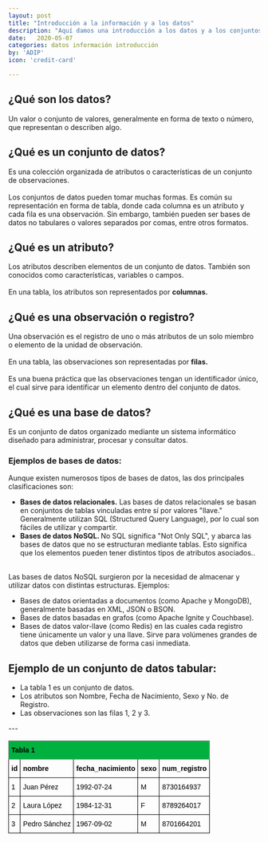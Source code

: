 ```yaml
---
layout: post
title: "Introducción a la información y a los datos"
description: "Aquí damos una introducción a los datos y a los conjuntos de datos"
date:   2020-05-07
categories: datos información introducción
by: 'ADIP'
icon: 'credit-card'

---
```

<!-- posts -->
<div class="margin-top-50 margin-bottom-50">
    <div class="list-item-3 container wrap-reverse align-items-end justify-content-center">
      <div class="flex-basis-400 flex-grow-5">
        <div class="">
          <h2 class="list-post-title">
            ¿Qué son los datos?
          </h2>
        </div>
        <div class="">
          <span class="list-post-description">
            <p>
                Un valor o conjunto de valores, generalmente en forma de texto o número, que representan o describen algo.
            </p>
          </span>
        </div>
      </div>
    </div>
    <div class="list-item-3 container wrap-reverse align-items-end justify-content-center">
      <div class="flex-basis-400 flex-grow-5">
        <div class="">
          <h2 class="list-post-title">
            ¿Qué es un conjunto de datos?
          </h2>
        </div>
        <div class="">
            <span class="list-post-description">
            <p>
             Es una colección organizada de atributos o características de un conjunto de observaciones.  
             <br>
             <br>
             Los conjuntos de datos pueden tomar muchas formas. Es común su representación en forma de tabla, donde cada columna es un atributo y cada fila es una observación. Sin embargo, también pueden ser bases de datos no tabulares o valores separados por comas, entre otros formatos. 
            <br>
            </p>
            </span>
        </div>
    </div>
        <div class="margin-top-50 margin-bottom-50">
            <div class="list-item-3 container wrap-reverse align-items-end justify-content-center">
                <div class="flex-basis-400 flex-grow-5">
                <div class="">
                    <h2 class="list-post-title">
                    ¿Qué es un atributo?
                    </h2>
                </div>
                <div class="">
             <span class="list-post-description">
                <p>
                 Los atributos describen elementos de un conjunto de datos. También son conocidos como características, variables o campos. 
                 <br>
                 <br>
                 En una tabla, los atributos son representados por <strong>columnas.</strong>
                </p>
            </span>
        </div>
    </div>
    <div class="margin-top-50 margin-bottom-50">
        <div class="list-item-3 container wrap-reverse align-items-end justify-content-center">
            <div class="flex-basis-400 flex-grow-5">
            <div class="">
                <h2 class="list-post-title">
                ¿Qué es una observación o registro?
                </h2>
            </div>
            <div class="">
         <span class="list-post-description">
            <p>
            Una observación es el registro de uno o más atributos de un solo miembro o elemento de la unidad de observación. 
            <br>
            <br>
            En una tabla, las observaciones son representadas por <strong>filas.</strong>
            <br>
            <br>
            Es una buena práctica que las observaciones tengan un identificador único, el cual sirve para identificar un elemento dentro del conjunto de datos. 
            </p>
        </span>
    </div>
</div>
</div>
<div class="list-item-3 container wrap-reverse align-items-end justify-content-center">
    <div class="flex-basis-400 flex-grow-5">
      <div class="">
        <h2 class="list-post-title">
          ¿Qué es una base de datos?
        </h2>
      </div>
      <div class="">
        <span class="list-post-description">
          <p>
            Es un conjunto de datos organizado mediante un sistema informático diseñado para administrar, procesar y consultar datos. 
          </p>
    <p> <h3>Ejemplos de bases de datos: </p></h3>
    <p>Aunque existen numerosos tipos de bases de datos, las dos principales clasificaciones son:</p>
    <ul>
        <li> <strong>Bases de datos relacionales.</strong> Las bases de datos relacionales se basan en conjuntos de tablas vinculadas entre sí por valores "llave." Generalmente utilizan SQL (Structured Query Language), por lo cual son fáciles de utilizar y compartir.</li>
        <li><strong>Bases de datos NoSQL. </strong> No SQL significa "Not Only SQL", y abarca las bases de datos que no se estructuran mediante tablas. Esto significa que los elementos pueden tener distintos tipos de atributos asociados..</li>
    </ul>
     <br>
    Las bases de datos NoSQL surgieron por la necesidad de almacenar y utilizar datos con distintas estructuras. Ejemplos:
    <br>
    <ul>
    <li>Bases de datos orientadas a documentos (como Apache y MongoDB), generalmente basadas en XML, JSON o BSON.</li>
    <li>Bases de datos basadas en grafos (como Apache Ignite y Couchbase). </li>
    <li>Bases de datos valor-llave (como Redis) en las cuales cada registro tiene únicamente un valor y una llave. Sirve para volúmenes grandes de datos que deben utilizarse de forma casi inmediata.  </li>
    </ul>
<div class="margin-top-50 margin-bottom-50">
    <div class="list-item-3 container wrap-reverse align-items-end justify-content-center">
        <div class="flex-basis-400 flex-grow-5">
        <div class="">
            <h2 class="list-post-title">
            Ejemplo de un conjunto de datos tabular:
            </h2>
        </div>
        <div class="">
     <span class="list-post-description">
        <p>
         <ul>
              <li>La tabla 1 es un conjunto de datos. 
              <li>Los atributos son Nombre, Fecha de Nacimiento, Sexo y No. de Registro. </li>
              <li>Las observaciones son las filas 1, 2 y 3. </li>
        </ul>
        </p>
    </span>
</div>
            <style type="text/css">
                .tg  {border-collapse:collapse;border-spacing:0;}
                .tg td{border-color:black;border-style:solid;border-width:1px;font-family:Arial, sans-serif;font-size:14px;
                  overflow:hidden;padding:10px 5px;word-break:normal;}
                .tg th{border-color:black;border-style:solid;border-width:1px;font-family:Arial, sans-serif;font-size:14px;
                  font-weight:normal;overflow:hidden;padding:10px 5px;word-break:normal;}
                .tg .tg-i5mt{color:rgb(0, 0, 0);font-style:italic;text-align:left;vertical-align:top}
                .tg .tg-lu0m{color:rgb(0, 0, 0);text-align:left;vertical-align:top}
                .tg .tg-id4x{background-color:rgb(0, 177, 64);border-color:inherit;color:rgb(0, 0, 0);font-weight:bold;text-align:left;
                  vertical-align:top}
                .tg .tg-pf96{background-color:rgb(0, 177, 64);color:rgb(0, 0, 0);font-weight:bold;text-align:left;vertical-align:top}
                .tg .tg-2kyj{color:rgb(0, 0, 0);font-weight:bold;text-align:left;vertical-align:top}
                </style>
                <table class="tg">
                <thead>
            <tr>
                <th class="tg-id4x" colspan="5">Tabla 1 </th>
            </tr>
            </thead>
            <tbody>  
            <tr>
                <td class="tg-2kyj">id</td>
                <td class="tg-2kyj">nombre</td>
                <td class="tg-2kyj">fecha_nacimiento </td>
                <td class="tg-2kyj">sexo </td>
                <td class="tg-2kyj"> num_registro</td>   
            </tr>
            <tr>
                <td class="tg-lu0m">1</td>
                <td class="tg-lu0m">Juan Pérez</td>
                <td class="tg-lu0m">1992-07-24 </td>
                <td class="tg-lu0m">M </td>
                <td class="tg-lu0m"> 8730164937</td>     
            </tr>
            <tr>
                <td class="tg-lu0m">2</td>
                <td class="tg-lu0m">Laura López</td>
                <td class="tg-lu0m">1984-12-31 </td>
                <td class="tg-lu0m">F </td>
                <td class="tg-lu0m"> 8789264017</td>     
            </tr>
            <tr>
                <td class="tg-lu0m">3</td>
                <td class="tg-lu0m">Pedro Sánchez</td>
                <td class="tg-lu0m">1967-09-02 </td>
                <td class="tg-lu0m">M </td>
                <td class="tg-lu0m"> 8701664201</td>     
            </tr>
            </p>
            </span>
         </div>
    </div>
  </div>
---
